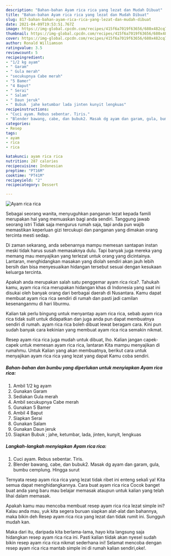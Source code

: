```yaml
---
description: "Bahan-bahan Ayam rica rica yang lezat dan Mudah Dibuat"
title: "Bahan-bahan Ayam rica rica yang lezat dan Mudah Dibuat"
slug: 817-bahan-bahan-ayam-rica-rica-yang-lezat-dan-mudah-dibuat
date: 2021-04-09T19:53:51.767Z
image: https://img-global.cpcdn.com/recipes/415f6a7019f63656/680x482cq70/ayam-rica-rica-foto-resep-utama.jpg
thumbnail: https://img-global.cpcdn.com/recipes/415f6a7019f63656/680x482cq70/ayam-rica-rica-foto-resep-utama.jpg
cover: https://img-global.cpcdn.com/recipes/415f6a7019f63656/680x482cq70/ayam-rica-rica-foto-resep-utama.jpg
author: Ronald Williamson
ratingvalue: 3.5
reviewcount: 5
recipeingredient:
- "1/2 kg ayam"
- " Garam"
- " Gula merah"
- "secukupnya Cabe merah"
- "5 Bamer"
- "4 Baput"
- " Serai"
- " Salam"
- " Daun jeruk"
- " Bubuk  jahe ketumbar lada jinten kunyit lengkuas"
recipeinstructions:
- "Cuci ayam. Rebus sebentar. Tiris."
- "Blender bawang, cabe, dan bubuk2. Masak dg ayam dan garam, gula, bumbu cemplung. Hingga surut"
categories:
- Resep
tags:
- ayam
- rica
- rica

katakunci: ayam rica rica 
nutrition: 287 calories
recipecuisine: Indonesian
preptime: "PT16M"
cooktime: "PT41M"
recipeyield: "2"
recipecategory: Dessert

---
```



![Ayam rica rica](https://img-global.cpcdn.com/recipes/415f6a7019f63656/680x482cq70/ayam-rica-rica-foto-resep-utama.jpg)

Sebagai seorang wanita, menyuguhkan panganan lezat kepada famili merupakan hal yang memuaskan bagi anda sendiri. Tanggung jawab seorang istri Tidak saja mengurus rumah saja, tapi anda pun wajib memastikan keperluan gizi tercukupi dan panganan yang dimakan orang tercinta mesti sedap.

Di zaman  sekarang, anda sebenarnya mampu memesan santapan instan meski tidak harus susah memasaknya dulu. Tapi banyak juga mereka yang memang mau menyajikan yang terlezat untuk orang yang dicintainya. Lantaran, menghidangkan masakan yang diolah sendiri akan jauh lebih bersih dan bisa menyesuaikan hidangan tersebut sesuai dengan kesukaan keluarga tercinta. 



Apakah anda merupakan salah satu penggemar ayam rica rica?. Tahukah kamu, ayam rica rica merupakan hidangan khas di Indonesia yang saat ini disukai oleh banyak orang dari berbagai daerah di Nusantara. Kamu dapat membuat ayam rica rica sendiri di rumah dan pasti jadi camilan kesenanganmu di hari liburmu.

Kalian tak perlu bingung untuk menyantap ayam rica rica, sebab ayam rica rica tidak sulit untuk didapatkan dan juga anda pun dapat membuatnya sendiri di rumah. ayam rica rica boleh dibuat lewat beragam cara. Kini pun sudah banyak cara kekinian yang membuat ayam rica rica semakin nikmat.

Resep ayam rica rica juga mudah untuk dibuat, lho. Kalian jangan capek-capek untuk memesan ayam rica rica, lantaran Kita mampu menyajikan di rumahmu. Untuk Kalian yang akan membuatnya, berikut cara untuk menyajikan ayam rica rica yang lezat yang dapat Kamu coba sendiri.

<!--inarticleads1-->

##### Bahan-bahan dan bumbu yang diperlukan untuk menyiapkan Ayam rica rica:

1. Ambil 1/2 kg ayam
1. Gunakan  Garam
1. Sediakan  Gula merah
1. Ambil secukupnya Cabe merah
1. Gunakan 5 Bamer
1. Ambil 4 Baput
1. Siapkan  Serai
1. Gunakan  Salam
1. Gunakan  Daun jeruk
1. Siapkan  Bubuk ; jahe, ketumbar, lada, jinten, kunyit, lengkuas




<!--inarticleads2-->

##### Langkah-langkah menyiapkan Ayam rica rica:

1. Cuci ayam. Rebus sebentar. Tiris.
1. Blender bawang, cabe, dan bubuk2. Masak dg ayam dan garam, gula, bumbu cemplung. Hingga surut




Ternyata resep ayam rica rica yang lezat tidak ribet ini enteng sekali ya! Kita semua dapat menghidangkannya. Cara buat ayam rica rica Cocok banget buat anda yang baru mau belajar memasak ataupun untuk kalian yang telah lihai dalam memasak.

Apakah kamu mau mencoba membuat resep ayam rica rica lezat simple ini? Kalau anda mau, yuk kita segera buruan siapkan alat-alat dan bahannya, maka bikin deh Resep ayam rica rica yang lezat dan tidak rumit ini. Sungguh mudah kan. 

Maka dari itu, daripada kita berlama-lama, hayo kita langsung saja hidangkan resep ayam rica rica ini. Pasti kalian tiidak akan nyesel sudah bikin resep ayam rica rica nikmat sederhana ini! Selamat mencoba dengan resep ayam rica rica mantab simple ini di rumah kalian sendiri,oke!.

